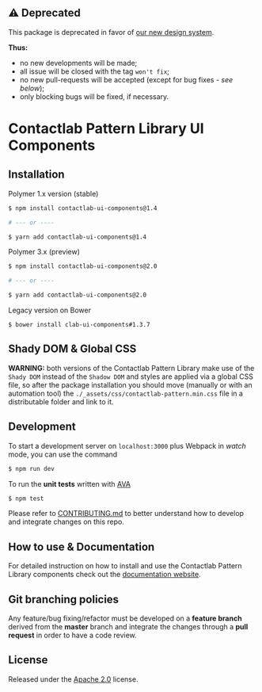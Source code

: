 ## :warning: Deprecated

This package is deprecated in favor of [our new design system](https://github.com/contactlab/design-system).

**Thus:**

-   no new developments will be made;
-   all issue will be closed with the tag `won't fix`;
-   no new pull-requests will be accepted (except for bug fixes - _see below_);
-   only blocking bugs will be fixed, if necessary.

# Contactlab Pattern Library UI Components

## Installation

Polymer 1.x version (stable)

```sh
$ npm install contactlab-ui-components@1.4

# --- or ----

$ yarn add contactlab-ui-components@1.4
```

Polymer 3.x (preview)

```sh
$ npm install contactlab-ui-components@2.0

# --- or ----

$ yarn add contactlab-ui-components@2.0
```

Legacy version on Bower

```
$ bower install clab-ui-components#1.3.7
```

## Shady DOM & Global CSS

**WARNING:** both versions of the Contactlab Pattern Library make use of the `Shady DOM` instead of the `Shadow DOM` and styles are applied via a global CSS file, so after the package installation you should move (manually or with an automation tool) the `./_assets/css/contactlab-pattern.min.css` file in a distributable folder and link to it.

## Development

To start a development server on `localhost:3000` plus Webpack in _watch_ mode, you can use the command

```sh
$ npm run dev
```

To run the **unit tests** written with [AVA](https://github.com/avajs/ava)

```sh
$ npm test
```

Please refer to [CONTRIBUTING.md](CONTRIBUTING.md) to better understand how to develop and integrate changes on this repo.

## How to use & Documentation

For detailed instruction on how to install and use the Contactlab Pattern Library components check out the [documentation website](https://ux.contactlab.com).

## Git branching policies

Any feature/bug fixing/refactor must be developed on a **feature branch** derived from the **master** branch and integrate the changes through a **pull request** in order to have a code review.

## License

Released under the [Apache 2.0](LICENSE) license.
